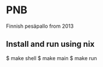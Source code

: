 PNB
===

Finnish pesäpallo from 2013

Install and run using nix
---------------

$ make shell
$ make main
$ make run
